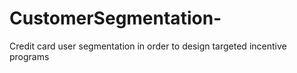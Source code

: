 # CustomerSegmentation-
Credit card user segmentation in order to design targeted incentive programs
